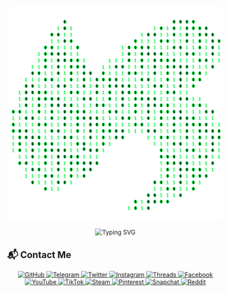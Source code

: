 <h3 align="center"><img width="500" style="border-radius:5px;" alt="banner" src="https://raw.githubusercontent.com/mragetsars/mragetsars/main/banner.png"></h3>

<p align="center">
  <img src="https://readme-typing-svg.demolab.com?font=Fira+Code&weight=900&size=30&pause=1000&color=29903B&center=true&vCenter=true&width=435&lines=I'm+Mardas+Ragetsar;Welcome+to+my+GitHub" alt="Typing SVG" />
</p>

## 📬 Contact Me

<div align="center">
  <a href="https://github.com/mragetsars">
    <img src="https://img.shields.io/badge/GitHub-181717?style=for-the-badge&logo=github&logoColor=white" alt="GitHub">
  </a>
  <a href="https://t.me/mragetsars_bot">
    <img src="https://img.shields.io/badge/Telegram-2CA5E0?style=for-the-badge&logo=telegram&logoColor=white" alt="Telegram">
  </a>
  <!--     <a href="mailto:mragetsars@yahoo.com">
    <img src="https://img.shields.io/badge/Yahoo_Mail-6001D2?style=for-the-badge&logo=yahoo&logoColor=white" alt="Yahoo Mail">
  </a> -->
  <a href="https://x.com/mragetsars">
    <img src="https://img.shields.io/badge/Twitter-000000?style=for-the-badge&logo=x&logoColor=white" alt="Twitter">
  </a>
  <a href="https://instagram.com/mragetsars">
    <img src="https://img.shields.io/badge/Instagram-purple.svg?style=for-the-badge&logo=instagram&logoColor=white" alt="Instagram">
  </a>
  <a href="https://www.threads.net/@mragetsars">
    <img src="https://img.shields.io/badge/Threads-000000?style=for-the-badge&logo=threads&logoColor=white" alt="Threads">
  </a>
  <a href="https://www.facebook.com/mragetsars">
    <img src="https://img.shields.io/badge/Facebook-1877F2?style=for-the-badge&logo=facebook&logoColor=white" alt="Facebook">
  </a>
  <a href="https://youtube.com/@mragetsars">
    <img src="https://img.shields.io/badge/YouTube-FF0000?style=for-the-badge&logo=youtube&logoColor=white" alt="YouTube">
  </a>
  <a href="https://tiktok.com/@mragetsars">
    <img src="https://img.shields.io/badge/TikTok-000000?style=for-the-badge&logo=tiktok&logoColor=white" alt="TikTok">
  </a>
  <a href="https://steamcommunity.com/id/mragetsars/">
    <img src="https://img.shields.io/badge/Steam-171A21?style=for-the-badge&logo=steam&logoColor=white" alt="Steam">
  </a>
  <a href="https://www.pinterest.com/mragetsars">
    <img src="https://img.shields.io/badge/Pinterest-E60023?style=for-the-badge&logo=pinterest&logoColor=white" alt="Pinterest">
  </a>
  <a href="https://www.snapchat.com/add/mragetsars">
    <img src="https://img.shields.io/badge/Snapchat-FFFC00?style=for-the-badge&logo=snapchat&logoColor=black" alt="Snapchat">
  </a>
  <a href="https://www.reddit.com/u/-mragetsars">
    <img src="https://img.shields.io/badge/Reddit-FF4500?style=for-the-badge&logo=reddit&logoColor=white" alt="Reddit">
  </a>
</div>
